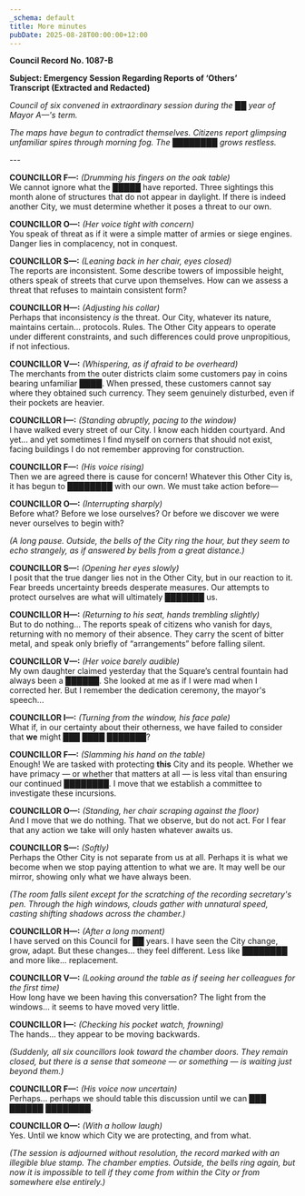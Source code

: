 ```yaml
---
_schema: default
title: More minutes
pubDate: 2025-08-28T00:00:00+12:00
---
```

**Council Record No. 1087-B**

**Subject: Emergency Session Regarding Reports of ‘Others’<br>Transcript (Extracted and Redacted)**

*Council of six convened in extraordinary session during the ██ year of Mayor A—'s term.*

*The maps have begun to contradict themselves. Citizens report glimpsing unfamiliar spires through morning fog. The ████████ grows restless.*

\---

**COUNCILLOR F—:** *(Drumming his fingers on the oak table)*<br>We cannot ignore what the █████ have reported. Three sightings this month alone of structures that do not appear in daylight. If there is indeed another City, we must determine whether it poses a threat to our own.

**COUNCILLOR O—:** *(Her voice tight with concern)*<br>You speak of threat as if it were a simple matter of armies or siege engines. Danger lies in complacency, not in conquest.

**COUNCILLOR S—:** *(Leaning back in her chair, eyes closed)*<br>The reports are inconsistent. Some describe towers of impossible height, others speak of streets that curve upon themselves. How can we assess a threat that refuses to maintain consistent form?

**COUNCILLOR H—:** *(Adjusting his collar)*<br>Perhaps that inconsistency *is* the threat. Our City, whatever its nature, maintains certain... protocols. Rules. The Other City appears to operate under different constraints, and such differences could prove unpropitious, if not infectious.

**COUNCILLOR V—:** *(Whispering, as if afraid to be overheard)*<br>The merchants from the outer districts claim some customers pay in coins bearing unfamiliar ████. When pressed, these customers cannot say where they obtained such currency. They seem genuinely disturbed, even if their pockets are heavier.

**COUNCILLOR I—:** *(Standing abruptly, pacing to the window)*<br>I have walked every street of our City. I know each hidden courtyard. And yet... and yet sometimes I find myself on corners that should not exist, facing buildings I do not remember approving for construction.

**COUNCILLOR F—:** *(His voice rising)*<br>Then we are agreed there is cause for concern! Whatever this Other City is, it has begun to ████████ with our own. We must take action before—

**COUNCILLOR O—:** *(Interrupting sharply)*<br>Before what? Before we lose ourselves? Or before we discover we were never ourselves to begin with?

*(A long pause. Outside, the bells of the City ring the hour, but they seem to echo strangely, as if answered by bells from a great distance.)*

**COUNCILLOR S—:** *(Opening her eyes slowly)*<br>I posit that the true danger lies not in the Other City, but in our reaction to it. Fear breeds uncertainty breeds desperate measures. Our attempts to protect ourselves are what will ultimately ███████ us.

**COUNCILLOR H—:** *(Returning to his seat, hands trembling slightly)*<br>But to do nothing... The reports speak of citizens who vanish for days, returning with no memory of their absence. They carry the scent of bitter metal, and speak only briefly of “arrangements” before falling silent.

**COUNCILLOR V—:** *(Her voice barely audible)*<br>My own daughter claimed yesterday that the Square’s central fountain had always been a ██████. She looked at me as if I were mad when I corrected her. But I remember the dedication ceremony, the mayor's speech...

**COUNCILLOR I—:** *(Turning from the window, his face pale)*<br>What if, in our certainty about their otherness, we have failed to consider that **we** might ███ ████ ███████?

**COUNCILLOR F—:** *(Slamming his hand on the table)*<br>Enough! We are tasked with protecting **this** City and its people. Whether we have primacy — or whether that matters at all — is less vital than ensuring our continued ████████. I move that we establish a committee to investigate these incursions.

**COUNCILLOR O—:** *(Standing, her chair scraping against the floor)*<br>And I move that we do nothing. That we observe, but do not act. For I fear that any action we take will only hasten whatever awaits us.

**COUNCILLOR S—:** *(Softly)*<br>Perhaps the Other City is not separate from us at all. Perhaps it is what we become when we stop paying attention to what we are. It may well be our mirror, showing only what we have always been.

*(The room falls silent except for the scratching of the recording secretary's pen. Through the high windows, clouds gather with unnatural speed, casting shifting shadows across the chamber.)*

**COUNCILLOR H—:** *(After a long moment)*<br>I have served on this Council for ██ years. I have seen the City change, grow, adapt. But these changes... they feel different. Less like ████████ and more like... replacement.

**COUNCILLOR V—:** *(Looking around the table as if seeing her colleagues for the first time)*<br>How long have we been having this conversation? The light from the windows... it seems to have moved very little.

**COUNCILLOR I—:** *(Checking his pocket watch, frowning)*<br>The hands... they appear to be moving backwards.

*(Suddenly, all six councillors look toward the chamber doors. They remain closed, but there is a sense that someone — or something — is waiting just beyond them.)*

**COUNCILLOR F—:** *(His voice now uncertain)*<br>Perhaps... perhaps we should table this discussion until we can ███ ██████ ████████.

**COUNCILLOR O—:** *(With a hollow laugh)*<br>Yes. Until we know which City we are protecting, and from what.

*(The session is adjourned without resolution, the record marked with an illegible blue stamp. The chamber empties. Outside, the bells ring again, but now it is impossible to tell if they come from within the City or from somewhere else entirely.)*